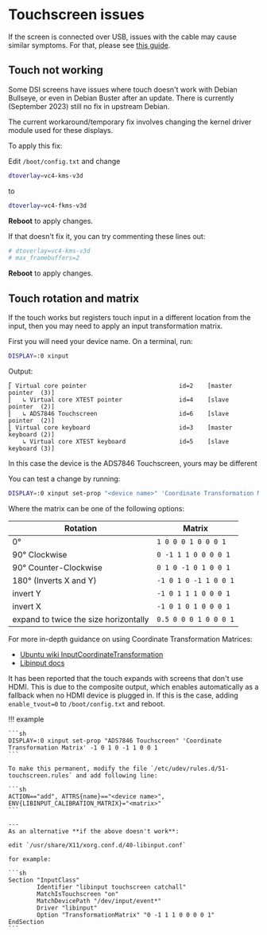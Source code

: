 # Touchscreen issues

If the screen is connected over USB, issues with the cable may cause similar symptoms. For that, please see [this guide](Physical_Install.md#cable-issues).

## Touch not working

Some DSI screens have issues where touch doesn't work with Debian Bullseye, or even in Debian Buster after an update. There is currently (September 2023) still no fix in upstream Debian.

The current workaround/temporary fix involves changing the kernel driver module used for these displays. 

To apply this fix:

Edit `/boot/config.txt` and change

```sh
dtoverlay=vc4-kms-v3d
```

to

```sh
dtoverlay=vc4-fkms-v3d
```

**Reboot** to apply changes.

If that doesn't fix it, you can try commenting these lines out:

```sh
# dtoverlay=vc4-kms-v3d
# max_framebuffers=2
```

**Reboot** to apply changes.

## Touch rotation and matrix

If the touch works but registers touch input in a different location from the input, then you may need to apply an input transformation matrix.

First you will need your device name. On a terminal, run:

```sh
DISPLAY=:0 xinput
```

Output:

```text
⎡ Virtual core pointer                          id=2    [master pointer  (3)]
⎜   ↳ Virtual core XTEST pointer                id=4    [slave  pointer  (2)]
⎜   ↳ ADS7846 Touchscreen                       id=6    [slave  pointer  (2)]
⎣ Virtual core keyboard                         id=3    [master keyboard (2)]
    ↳ Virtual core XTEST keyboard               id=5    [slave  keyboard (3)]
```

In this case the device is the ADS7846 Touchscreen, yours may be different

You can test a change by running:

```sh
DISPLAY=:0 xinput set-prop "<device name>" 'Coordinate Transformation Matrix' <matrix>
```

Where the matrix can be one of the following options:

 | Rotation  | Matrix |
 | - | - |
 | 0° | `1 0 0 0 1 0 0 0 1` |
 | 90° Clockwise | `0 -1 1 1 0 0 0 0 1` |
 | 90° Counter-Clockwise | `0 1 0 -1 0 1 0 0 1` |
 | 180° (Inverts X and Y) | `-1 0 1 0 -1 1 0 0 1` |
 | invert Y | `-1 0 1 1 1 0 0 0 1` |
 | invert X | `-1 0 1 0 1 0 0 0 1` |
 | expand to twice the size horizontally | `0.5 0 0 0 1 0 0 0 1` |

For more in-depth guidance on using Coordinate Transformation Matrices:

* [Ubuntu wiki InputCoordinateTransformation](https://wiki.ubuntu.com/X/InputCoordinateTransformation)
* [Libinput docs](https://wayland.freedesktop.org/libinput/doc/1.9.0/absolute_axes.html)

It has been reported that the touch expands with screens that don't use HDMI. This is due to the composite output,
which enables automatically as a fallback when no HDMI device is plugged in.
If this is the case, adding `enable_tvout=0` to `/boot/config.txt` and reboot.

!!! example

    ```sh
    DISPLAY=:0 xinput set-prop "ADS7846 Touchscreen" 'Coordinate Transformation Matrix' -1 0 1 0 -1 1 0 0 1
    ```

    To make this permanent, modify the file `/etc/udev/rules.d/51-touchscreen.rules` and add following line:

    ```sh
    ACTION=="add", ATTRS{name}=="<device name>", ENV{LIBINPUT_CALIBRATION_MATRIX}="<matrix>"
    ```

    ---
    As an alternative **if the above doesn't work**:

    edit `/usr/share/X11/xorg.conf.d/40-libinput.conf`

    for example:

    ```sh
    Section "InputClass"
            Identifier "libinput touchscreen catchall"
            MatchIsTouchscreen "on"
            MatchDevicePath "/dev/input/event*"
            Driver "libinput"
            Option "TransformationMatrix" "0 -1 1 1 0 0 0 0 1"
    EndSection
    ```
